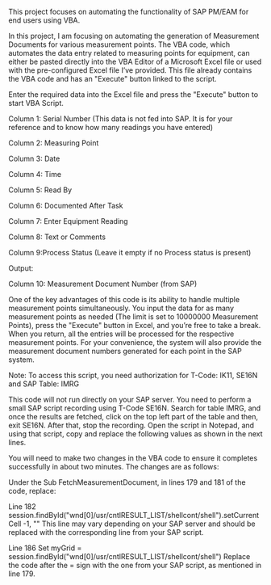 This project focuses on automating the functionality of SAP PM/EAM for end users using VBA.

In this project, I am focusing on automating the generation of Measurement Documents for various measurement points. The VBA code, which automates the data entry related to measuring points for equipment, can either be pasted directly into the VBA Editor of a Microsoft Excel file or used with the pre-configured Excel file I’ve provided. This file already contains the VBA code and has an "Execute" button linked to the script.

Enter the required data into the Excel file and press the "Execute" button to start VBA Script.

Column 1: Serial Number (This data is not fed into SAP. It is for your reference and to know 
          how many readings you have entered)

Column 2: Measuring Point

Column 3: Date

Column 4: Time

Column 5: Read By

Column 6: Documented After Task

Column 7: Enter Equipment Reading

Column 8: Text or Comments

Column 9:Process Status (Leave it empty if no Process status is present)

Output:

Column 10: Measurement Document Number (from SAP)

One of the key advantages of this code is its ability to handle multiple measurement points simultaneously. You input the data for as many measurement points as needed (The limit is set to 10000000 Measurement Points), press the "Execute" button in Excel, and you’re free to take a break. When you return, all the entries will be processed for the respective measurement points. For your convenience, the system will also provide the measurement document numbers generated for each point in the SAP system.

Note: To access this script, you need authorization for T-Code: IK11, SE16N and SAP Table: IMRG

This code will not run directly on your SAP server. You need to perform a small SAP script recording using T-Code SE16N. Search for table IMRG, and once the results are fetched, click on the top left part of the table and then, exit SE16N. After that, stop the recording. Open the script in Notepad, and using that script, copy and replace the following values as shown in the next lines.

You will need to make two changes in the VBA code to ensure it completes successfully in about two minutes. The changes are as follows:

Under the Sub FetchMeasurementDocument, in lines 179 and 181 of the code, replace:

Line 182
session.findById("wnd[0]/usr/cntlRESULT_LIST/shellcont/shell").setCurrentCell -1, ""
This line may vary depending on your SAP server and should be replaced with the corresponding line from your SAP script.

Line 186
Set myGrid = session.findById("wnd[0]/usr/cntlRESULT_LIST/shellcont/shell")
Replace the code after the = sign with the one from your SAP script, as mentioned in line 179.  
